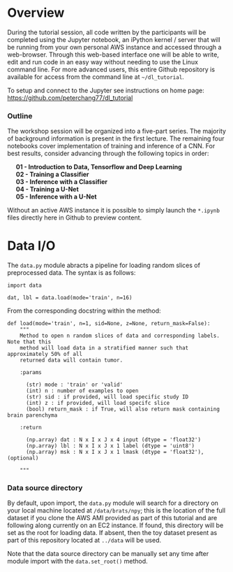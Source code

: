 # Overview 

During the tutorial session, all code written by the participants will be completed using the Jupyter notebook, an iPython kernel / server that will be running from your own personal AWS instance and accessed through a web-browser. Through this web-based interface one will be able to write, edit and run code in an easy way without needing to use the Linux command line. For more advanced users, this entire Github repository is available for access from the command line at `~/dl_tutorial`.

To setup and connect to the Jupyter see instructions on home page: https://github.com/peterchang77/dl_tutorial 

### Outline

The workshop session will be organized into a five-part series. The majority of background information is present in the first lecture. The remaining four notebooks cover implementation of training and inference of a CNN. For best results, consider advancing through the following topics in order:

&nbsp;&nbsp;&nbsp;&nbsp; **01 - Introduction to Data, Tensorflow and Deep Learning** <br/>
&nbsp;&nbsp;&nbsp;&nbsp; **02 - Training a Classifier** <br/>
&nbsp;&nbsp;&nbsp;&nbsp; **03 - Inference with a Classifier** <br/>
&nbsp;&nbsp;&nbsp;&nbsp; **04 - Training a U-Net** <br/>
&nbsp;&nbsp;&nbsp;&nbsp; **05 - Inference with a U-Net**

Without an active AWS instance it is possible to simply launch the `*.ipynb` files directly here in Github to preview content.

# Data I/O

The `data.py` module abracts a pipeline for loading random slices of preprocessed data. The syntax is as follows:
```
import data

dat, lbl = data.load(mode='train', n=16)

```

From the corresponding docstring within the method:
```
def load(mode='train', n=1, sid=None, z=None, return_mask=False):
    """
    Method to open n random slices of data and corresponding labels. Note that this
    method will load data in a stratified manner such that approximately 50% of all 
    returned data will contain tumor.

    :params

      (str) mode : 'train' or 'valid'
      (int) n : number of examples to open
      (str) sid : if provided, will load specific study ID
      (int) z : if provided, will load specifc slice
      (bool) return_mask : if True, will also return mask containing brain parenchyma

    :return

      (np.array) dat : N x I x J x 4 input (dtype = 'float32')
      (np.array) lbl : N x I x J x 1 label (dtype = 'uint8')
      (np.array) msk : N x I x J x 1 lmask (dtype = 'float32'), (optional)

    """
```

### Data source directory

By default, upon import, the `data.py` module will search for a directory on your local machine located at `/data/brats/npy`; this is the location of the full dataset if you clone the AWS AMI provided as part of this tutorial and are following along currently on an EC2 instance. If found, this directory will be set as the root for loading data. If absent, then the toy dataset present as part of this repository located at `../data` will be used.

Note that the data source directory can be manually set any time after module import with the `data.set_root()` method.
